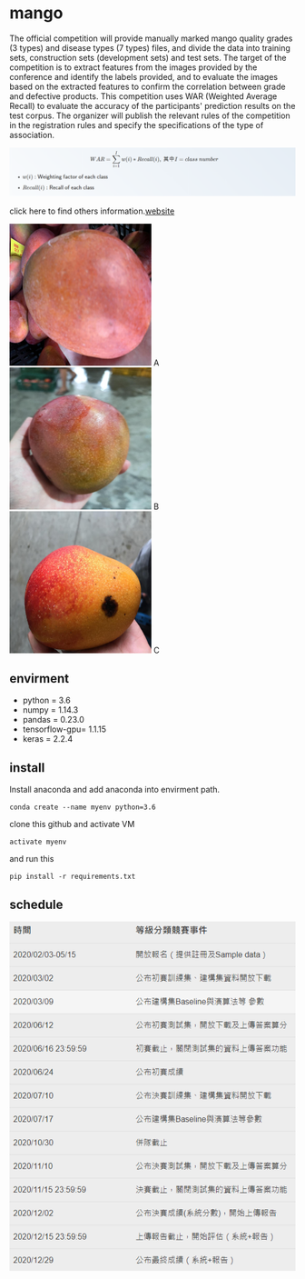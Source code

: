 # mango
 

The official competition will provide manually marked mango quality grades (3 types) and disease types (7 types) files, and divide the data into training sets, construction sets (development sets) and test sets. The target of the competition is to extract features from the images provided by the conference and identify the labels provided, and to evaluate the images based on the extracted features to confirm the correlation between grade and defective products. This competition uses WAR (Weighted Average Recall) to evaluate the accuracy of the participants' prediction results on the test corpus. The organizer will publish the relevant rules of the competition in the registration rules and specify the specifications of the type of association.
<div align=center><img src="https://github.com/kaede10263/mango/blob/master/others/score.png"/></div>

click here to find others information.[website](https://aidea-web.tw/aicup_mango)


<img width="250" height="250" src="https://github.com/kaede10263/mango/blob/master/data/C1-P1_Dev/00033.jpg"/> A <img width="250" height="250" src="https://github.com/kaede10263/mango/blob/master/data/C1-P1_Dev/00027.jpg"/> B <img width="250" height="250" src="https://github.com/kaede10263/mango/blob/master/data/C1-P1_Dev/00051.jpg"/> C 




## envirment
*   python = 3.6
*   numpy = 1.14.3
*   pandas = 0.23.0
*   tensorflow-gpu= 1.1.15
*   keras = 2.2.4

## install
Install anaconda and add anaconda into envirment path.
```
conda create --name myenv python=3.6
```

clone this github and activate VM
```
activate myenv
```

and run this 

``` 
pip install -r requirements.txt
``` 

## schedule
<div align=center><img src="https://github.com/kaede10263/mango/blob/master/others/schedule.png"/></div>

